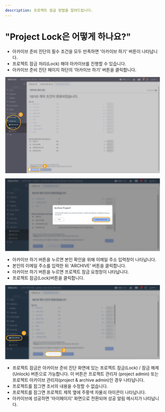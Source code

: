 ```yaml
---
description: 프로젝트 잠금 방법을 알려드립니다.
---
```


# "Project Lock은 어떻게 하나요?"

* 아카이브 준비 진단의 필수 조건을 모두 만족하면 '아카이브 하기' 버튼이 나타납니다.
* 프로젝트 잠금 처리\(Lock\) 해야 아카이브를 진행할 수 있습니다.
* 아카이브 준비 진단 페이지 하단의 ‘아카이브 하기’ 버튼을 클릭합니다.

![Project Home &amp;gt; &#xC544;&#xCE74;&#xC774;&#xBE0C; &#xD558;&#xAE30; &amp;gt; &#xC544;&#xCE74;&#xC774;&#xBE0C; &#xC900;&#xBE44; &#xC9C4;&#xB2E8; &amp;gt; &#xC544;&#xCE74;&#xC774;&#xBE0C; &#xD558;&#xAE30;](../.gitbook/assets/4-2-01.jpg)

![&#xC544;&#xCE74;&#xC774;&#xBE0C; &#xD558;&#xAE30; &amp;gt; &#xD504;&#xB85C;&#xC81D;&#xD2B8; &#xC7A0;&#xAE08; \(Lock\)](../.gitbook/assets/23.jpg)

* 아카이브 하기 버튼을 누르면  본인 확인을 위해 이메일 주소 입력창이 나타납니다.  
* 본인의 이메일 주소를 입력한 뒤 ‘ARCHIVE’ 버튼을 클릭합니다.
* 아카이브 하기 버튼을 누르면 프로젝트 잠금 요청창이 나타납니다.
* 프로젝트 잠금\(Lock\)버튼을 클릭합니다.  

![Project Home &amp;gt; &#xC544;&#xCE74;&#xC774;&#xBE0C; &#xD558;&#xAE30; &amp;gt; &#xC544;&#xCE74;&#xC774;&#xBE0C; &#xC900;&#xBE44; &#xC9C4;&#xB2E8; &amp;gt; &#xD504;&#xB85C;&#xC81D;&#xD2B8; &#xC7A0;&#xAE08;\(Lock\)/&#xD574;&#xC81C;\(Unlock\)](../.gitbook/assets/12.png)

* 프로젝트 잠금은 아카이브 준비 진단 화면에 있는 프로젝트 잠금\(Lock\) / 잠금 해제\(Unlock\) 버튼으로 가능합니다. 이 버튼은 프로젝트 관리자 \(project admin\) 또는 프로젝트 아카이브 관리자\(project & archive admin\)인 경우 나타납니다. 
* 프로젝트를 잠그면 조서의 내용을 수정할 수 없습니다.
* 프로젝트를 잠그면 프로젝트 제목 옆에 주황색 자물쇠 아이콘이 나타납니다.
* 아카이브에 성공하면 '마이페이지' 화면으로 전환되며 성공 알림 메시지가 나타납니다. 

